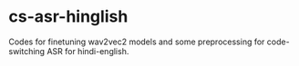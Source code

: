 # cs-asr-hinglish
Codes for finetuning wav2vec2 models and some preprocessing for code-switching ASR for hindi-english.
